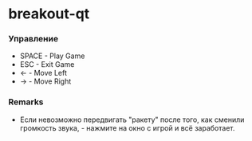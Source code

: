 # breakout-qt

### Управление
* SPACE - Play Game
* ESC - Exit Game
* <- - Move Left
* -> - Move Right
### Remarks
* Если невозможно передвигать "ракету" после того, как сменили громкость звука, - нажмите на окно с игрой и всё заработает.

